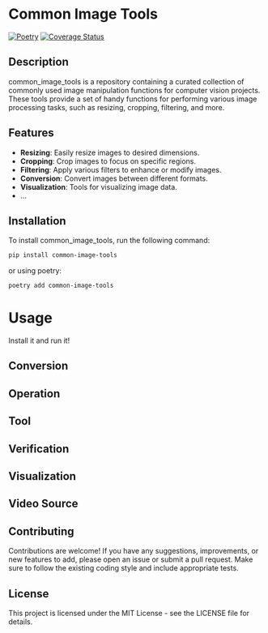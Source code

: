 # Common Image Tools

[![Poetry](https://img.shields.io/endpoint?url=https://python-poetry.org/badge/v0.json)](https://python-poetry.org/)
[![Coverage Status](/reports/coverage/coverage-badge.svg?dummy=8484744)](./reports/coverage/index.html)

## Description

common_image_tools is a repository containing a curated collection of commonly used image manipulation functions for
computer vision projects. These tools provide a set of handy functions for performing various image processing tasks,
such as resizing, cropping, filtering, and more.

## Features

- **Resizing**: Easily resize images to desired dimensions.
- **Cropping**: Crop images to focus on specific regions.
- **Filtering**: Apply various filters to enhance or modify images.
- **Conversion**: Convert images between different formats.
- **Visualization**: Tools for visualizing image data.
- ...

## Installation

To install common_image_tools, run the following command:

```bash
pip install common-image-tools
```

or using poetry:

```bash
poetry add common-image-tools
```

# Usage
Install it and run it!
## Conversion

## Operation

## Tool

## Verification

## Visualization

## Video Source

## Contributing

Contributions are welcome! If you have any suggestions, improvements, or new features to add, please open an issue or
submit a pull request. Make sure to follow the existing coding style and include appropriate tests.

## License

This project is licensed under the MIT License - see the LICENSE file for details.
